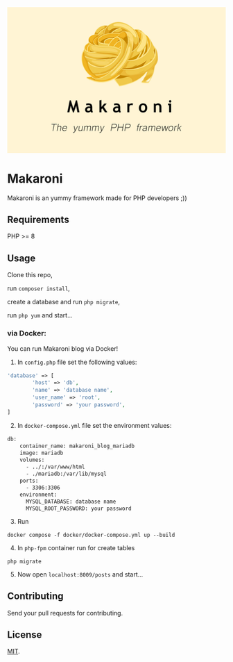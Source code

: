 <div>
<img src="/img/makaroni.jpg" >



# Makaroni

Makaroni is an yummy framework made for PHP developers ;))





##  Requirements

PHP >= 8


## Usage

Clone this repo, 

run `composer install`, 

create a database and run `php migrate`,

run `php yum` and start...

### via Docker:
You can run Makaroni blog via Docker!

1) In `config.php` file set the following values:
```php
'database' => [
        'host' => 'db',
        'name' => 'database name',
        'user_name' => 'root',
        'password' => 'your password',
]
```
2) In `docker-compose.yml` file set the environment values:
```shell
db:
    container_name: makaroni_blog_mariadb
    image: mariadb
    volumes:
      - ../:/var/www/html
      - ./mariadb:/var/lib/mysql
    ports:
      - 3306:3306
    environment:
      MYSQL_DATABASE: database name
      MYSQL_ROOT_PASSWORD: your password

```
3) Run
```shell
docker compose -f docker/docker-compose.yml up --build
```

4) In `php-fpm` container run for create tables
```shell
php migrate
```
5) Now open `localhost:8009/posts` and start...

## Contributing
Send your pull requests for contributing.


## License

[MIT](LICENSE).


</div>
